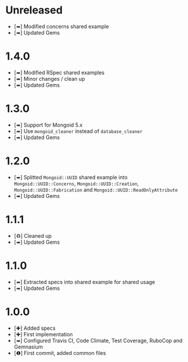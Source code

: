 Unreleased
==========

* [➠] Modified concerns shared example
* [➠] Updated Gems

1.4.0
=====

* [➠] Modified RSpec shared examples
* [➠] Minor changes / clean up
* [➠] Updated Gems

1.3.0
=====

* [➠] Support for Mongoid 5.x
* [➠] Use `mongoid_cleaner` instead of `database_cleaner`
* [➠] Updated Gems

1.2.0
=====

* [➠] Splitted `Mongoid::UUID` shared example into `Mongoid::UUID::Concerns`, `Mongoid::UUID::Creation`,
     `Mongoid::UUID::Fabrication` and `Mongoid::UUID::ReadOnlyAttribute`
* [➠] Updated Gems

1.1.1
=====

* [♻] Cleaned up
* [➠] Updated Gems

1.1.0
=====

* [➠] Extracted specs into shared example for shared usage
* [➠] Updated Gems

1.0.0
=====

* [✚] Added specs
* [✚] First implementation
* [➠] Configured Travis CI, Code Climate, Test Coverage, RuboCop and Gemnasium
* [❶] First commit, added common files
